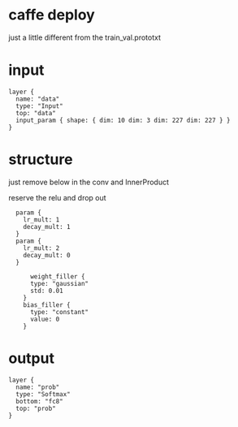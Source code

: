 # caffe deploy 
just a little different from the train_val.prototxt

# input
```
layer {
  name: "data"
  type: "Input"
  top: "data"
  input_param { shape: { dim: 10 dim: 3 dim: 227 dim: 227 } }
}
```

# structure

just remove below in the conv and InnerProduct

reserve the relu and drop out
```
  param {
    lr_mult: 1
    decay_mult: 1
  }
  param {
    lr_mult: 2
    decay_mult: 0
  }

      weight_filler {
      type: "gaussian"
      std: 0.01
    }
    bias_filler {
      type: "constant"
      value: 0
    }
``` 


# output
```
layer {
  name: "prob"
  type: "Softmax"
  bottom: "fc8"
  top: "prob"
}

```